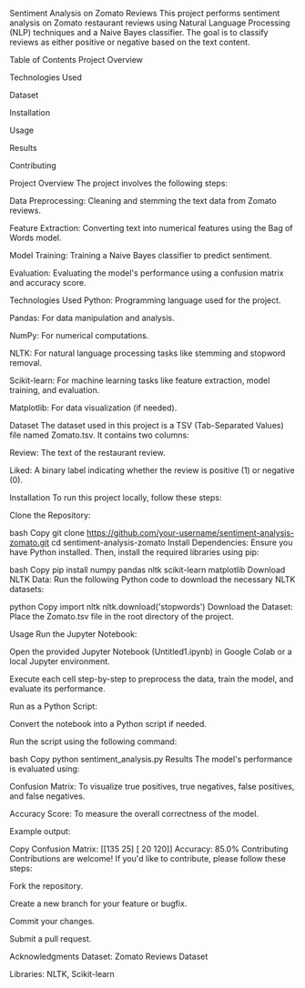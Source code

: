 Sentiment Analysis on Zomato Reviews
This project performs sentiment analysis on Zomato restaurant reviews using Natural Language Processing (NLP) techniques and a Naive Bayes classifier. The goal is to classify reviews as either positive or negative based on the text content.

Table of Contents
Project Overview

Technologies Used

Dataset

Installation

Usage

Results

Contributing


Project Overview
The project involves the following steps:

Data Preprocessing: Cleaning and stemming the text data from Zomato reviews.

Feature Extraction: Converting text into numerical features using the Bag of Words model.

Model Training: Training a Naive Bayes classifier to predict sentiment.

Evaluation: Evaluating the model's performance using a confusion matrix and accuracy score.

Technologies Used
Python: Programming language used for the project.

Pandas: For data manipulation and analysis.

NumPy: For numerical computations.

NLTK: For natural language processing tasks like stemming and stopword removal.

Scikit-learn: For machine learning tasks like feature extraction, model training, and evaluation.

Matplotlib: For data visualization (if needed).

Dataset
The dataset used in this project is a TSV (Tab-Separated Values) file named Zomato.tsv. It contains two columns:

Review: The text of the restaurant review.

Liked: A binary label indicating whether the review is positive (1) or negative (0).

Installation
To run this project locally, follow these steps:

Clone the Repository:

bash
Copy
git clone https://github.com/your-username/sentiment-analysis-zomato.git
cd sentiment-analysis-zomato
Install Dependencies:
Ensure you have Python installed. Then, install the required libraries using pip:

bash
Copy
pip install numpy pandas nltk scikit-learn matplotlib
Download NLTK Data:
Run the following Python code to download the necessary NLTK datasets:

python
Copy
import nltk
nltk.download('stopwords')
Download the Dataset:
Place the Zomato.tsv file in the root directory of the project.

Usage
Run the Jupyter Notebook:

Open the provided Jupyter Notebook (Untitled1.ipynb) in Google Colab or a local Jupyter environment.

Execute each cell step-by-step to preprocess the data, train the model, and evaluate its performance.

Run as a Python Script:

Convert the notebook into a Python script if needed.

Run the script using the following command:

bash
Copy
python sentiment_analysis.py
Results
The model's performance is evaluated using:

Confusion Matrix: To visualize true positives, true negatives, false positives, and false negatives.

Accuracy Score: To measure the overall correctness of the model.

Example output:

Copy
Confusion Matrix:
[[135  25]
 [ 20 120]]
Accuracy: 85.0%
Contributing
Contributions are welcome! If you'd like to contribute, please follow these steps:

Fork the repository.

Create a new branch for your feature or bugfix.

Commit your changes.

Submit a pull request.


Acknowledgments
Dataset: Zomato Reviews Dataset

Libraries: NLTK, Scikit-learn
